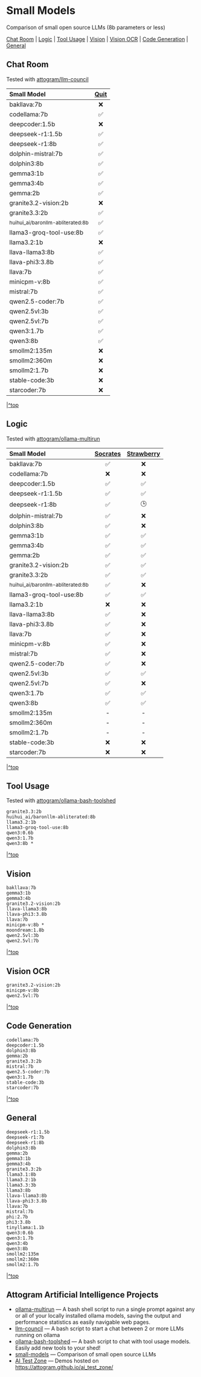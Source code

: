 # Small Models

Comparison of small open source LLMs (8b parameters or less)

[Chat Room](#Chat-Room) | [Logic](#Logic) | [Tool Usage](#Tool-Usage) | [Vision](#Vision) | [Vision OCR](#Vision-OCR) | [Code Generation](#Code-Generation) | [General](#General)

## Chat Room

Tested with [attogram/llm-council](https://github.com/attogram/llm-council)

| Small Model                                      | [Quit][101] |
|:-------------------------------------------------|:-----------:|
| bakllava:7b                                      |      ❌      |
| codellama:7b                                     |      ✅      |
| deepcoder:1.5b                                   |      ❌      |
| deepseek-r1:1.5b                                 |      ✅      |
| deepseek-r1:8b                                   |      ✅      |
| dolphin-mistral:7b                               |      ✅      |
| dolphin3:8b                                      |      ✅      |
| gemma3:1b                                        |      ✅      |
| gemma3:4b                                        |      ✅      |
| gemma:2b                                         |      ✅      |
| granite3.2-vision:2b                             |      ❌      |
| granite3.3:2b                                    |      ✅      |
| <small>huihui_ai/baronllm-abliterated:8b</small> |      ✅      |
| llama3-groq-tool-use:8b                          |      ✅      |
| llama3.2:1b                                      |      ❌      |
| llava-llama3:8b                                  |      ✅      |
| llava-phi3:3.8b                                  |      ✅      |
| llava:7b                                         |      ✅      |
| minicpm-v:8b                                     |      ✅      |
| mistral:7b                                       |      ✅      |
| qwen2.5-coder:7b                                 |      ✅      |
| qwen2.5vl:3b                                     |      ✅      |
| qwen2.5vl:7b                                     |      ✅      |
| qwen3:1.7b                                       |      ✅      |
| qwen3:8b                                         |      ✅      |
| smollm2:135m                                     |      ❌      |
| smollm2:360m                                     |      ❌      |
| smollm2:1.7b                                     |      ❌      |
| stable-code:3b                                   |      ❌      |
| starcoder:7b                                     |      ❌      |

[101]: <https://github.com/attogram/llm-council/blob/main/test-prompts/test.quit.txt> "Quit Test"

|[^top](#Small-Models)

## Logic

Tested with [attogram/ollama-multirun](https://github.com/attogram/ollama-multirun)

| Small Model                                      | [Socrates][201] | [Strawberry][202] |
|:-------------------------------------------------|:---------------:|:-----------------:|
| bakllava:7b                                      |        ✅        |         ❌         |
| codellama:7b                                     |        ❌        |         ❌         |
| deepcoder:1.5b                                   |        ✅        |         ✅         |
| deepseek-r1:1.5b                                 |        ✅        |         ✅         |
| deepseek-r1:8b                                   |        ✅        |        🕒         |
| dolphin-mistral:7b                               |        ✅        |         ❌         |
| dolphin3:8b                                      |        ✅        |         ❌         |
| gemma3:1b                                        |        ✅        |         ✅         |
| gemma3:4b                                        |        ✅        |         ✅         |
| gemma:2b                                         |        ✅        |         ✅         |
| granite3.2-vision:2b                             |        ✅        |         ✅         |
| granite3.3:2b                                    |        ✅        |         ✅         |
| <small>huihui_ai/baronllm-abliterated:8b</small> |        ✅        |         ❌         |
| llama3-groq-tool-use:8b                          |        ✅        |         ✅         |
| llama3.2:1b                                      |        ❌        |         ❌         |
| llava-llama3:8b                                  |        ✅        |         ❌         |
| llava-phi3:3.8b                                  |        ✅        |         ❌         |
| llava:7b                                         |        ✅        |         ❌         |
| minicpm-v:8b                                     |        ✅        |         ❌         |
| mistral:7b                                       |        ✅        |         ❌         |
| qwen2.5-coder:7b                                 |        ✅        |         ❌         |
| qwen2.5vl:3b                                     |        ✅        |         ✅         |
| qwen2.5vl:7b                                     |        ✅        |         ❌         |
| qwen3:1.7b                                       |        ✅        |         ✅         |
| qwen3:8b                                         |        ✅        |         ✅         |
| smollm2:135m                                     |        -        |         -         |
| smollm2:360m                                     |        -        |         -         |
| smollm2:1.7b                                     |        -        |         -         |
| stable-code:3b                                   |        ❌        |         ❌         |
| starcoder:7b                                     |        ❌        |         ❌         |

[201]: <https://github.com/attogram/ollama-multirun/blob/main/test-prompts/socrates.txt> "Socrates Test"
[202]: <https://github.com/attogram/ollama-multirun/blob/main/test-prompts/strawberry.txt> "Strawberry Test"

|[^top](#Small-Models)

## Tool Usage

Tested with [attogram/ollama-bash-toolshed](https://github.com/attogram/ollama-bash-toolshed)

```
granite3.3:2b
huihui_ai/baronllm-abliterated:8b
llama3.2:1b
llama3-groq-tool-use:8b
qwen3:0.6b
qwen3:1.7b
qwen3:8b *
```

|[^top](#Small-Models)

## Vision
```
bakllava:7b
gemma3:1b
gemma3:4b
granite3.2-vision:2b 
llava-llama3:8b
llava-phi3:3.8b 
llava:7b 
minicpm-v:8b *
moondream:1.8b
qwen2.5vl:3b 
qwen2.5vl:7b
```

|[^top](#Small-Models)

## Vision OCR
```
granite3.2-vision:2b
minicpm-v:8b
qwen2.5vl:7b
```

|[^top](#Small-Models)

## Code Generation
```
codellama:7b
deepcoder:1.5b
dolphin3:8b
gemma:2b
granite3.3:2b
mistral:7b
qwen2.5-coder:7b
qwen3:1.7b
stable-code:3b
starcoder:7b
```

|[^top](#Small-Models)

## General
```
deepseek-r1:1.5b
deepseek-r1:7b
deepseek-r1:8b
dolphin3:8b
gemma:2b
gemma3:1b
gemma3:4b
granite3.3:2b
llama3.1:8b
llama3.2:1b
llama3.3:3b
llama3:8b
llava-llama3:8b
llava-phi3:3.8b
llava:7b
mistral:7b
phi:2.7b
phi3:3.8b
tinyllama:1.1b
qwen3:0.6b
qwen3:1.7b
qwen3:4b
qwen3:8b
smollm2:135m
smollm2:360m
smollm2:1.7b
```

|[^top](#Small-Models)

## Attogram Artificial Intelligence Projects

* [ollama-multirun](https://github.com/attogram/ollama-multirun) — A bash shell script to run a single prompt against any or all of your locally installed ollama models, saving the output and performance statistics as easily navigable web pages.
* [llm-council](https://github.com/attogram/llm-council) — A bash script to start a chat between 2 or more LLMs running on ollama
* [ollama-bash-toolshed](https://github.com/attogram/ollama-bash-toolshed) — A bash script to chat with tool usage models.  Easily add new tools to your shed!
* [small-models](https://github.com/attogram/small-models) — Comparison of small open source LLMs
* [AI Test Zone](https://github.com/attogram/ai_test_zone) — Demos hosted on https://attogram.github.io/ai_test_zone/
